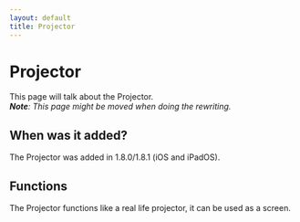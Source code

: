 ```yaml
---
layout: default
title: Projector
---
```


# Projector
This page will talk about the Projector.\
***Note**: This page might be moved when doing the rewriting.*

## When was it added?
The Projector was added in 1.8.0/1.8.1 (iOS and iPadOS).

## Functions
The Projector functions like a real life projector, it can be used as a screen.
